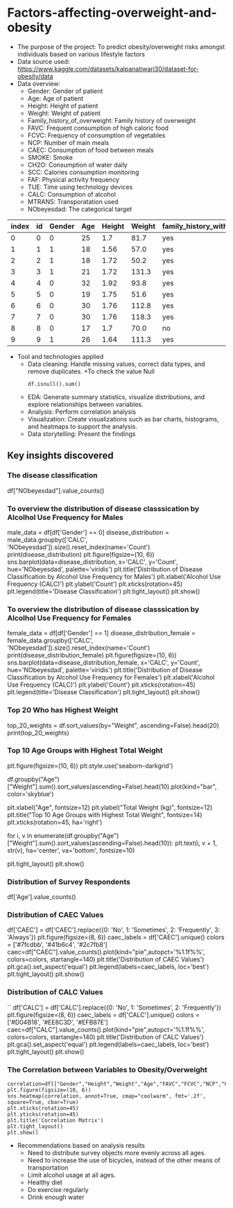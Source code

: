 # Factors-affecting-overweight-and-obesity

- The purpose of the project: To predict obesity/overweight risks amongst individuals based on various lifestyle factors
- Data source used: https://www.kaggle.com/datasets/kalpanatiwari30/dataset-for-obesity/data
- Data overview:
  +	Gender: Gender of patient
  +	Age: Age of patient
  +	Height: Height of patient
  +	Weight: Weight of patient
  +	Family_history_of_overweight: Family history of overweight
  +	FAVC: Frequent consumption of high caloric food
  +	FCVC: Frequency of consumption of vegetables
  +	NCP: Number of main meals
  +	CAEC: Consumption of food between meals
  +	SMOKE: Smoke
  +	CH2O: Consumption of water daily
  +	SCC: Calories consumption monitoring
  +	FAF: Physical activity frequency
  +	TUE: Time using technology devices
  +	CALC: Consumption of alcohol
  +	MTRANS: Transporatation used
  +	NObeyesdad: The categorical target
    
|index|id|Gender|Age|Height|Weight|family\_history\_with\_overweight|FAVC|FCVC|NCP|CAEC|SMOKE|CH2O|SCC|FAF|TUE|CALC|MTRANS|NObeyesdad|
|---|---|---|---|---|---|---|---|---|---|---|---|---|---|---|---|---|---|---|
|0|0|0|25|1\.7|81\.7|yes|0|2\.0|2\.983297|1|0|2\.763573|0|0\.0|0\.976473|1|3|Overweight\_Level\_II|
|1|1|1|18|1\.56|57\.0|yes|0|2\.0|3\.0|2|0|2\.0|0|1\.0|1\.0|0|0|Normal\_Weight|
|2|2|1|18|1\.72|50\.2|yes|0|1\.880534|1\.411685|1|0|1\.910378|0|0\.866045|1\.673584|0|3|Insufficient\_Weight|
|3|3|1|21|1\.72|131\.3|yes|0|3\.0|3\.0|1|0|1\.674061|0|1\.467863|0\.780199|1|3|Obesity\_Type\_III|
|4|4|0|32|1\.92|93\.8|yes|0|2\.679664|1\.971472|1|0|1\.979848|0|1\.967973|0\.931721|1|3|Overweight\_Level\_II|
|5|5|0|19|1\.75|51\.6|yes|0|2\.919751|3\.0|1|0|2\.13755|0|1\.930033|1\.0|1|3|Insufficient\_Weight|
|6|6|0|30|1\.76|112\.8|yes|0|1\.99124|3\.0|1|0|2\.0|0|0\.0|0\.696948|1|0|Obesity\_Type\_II|
|7|7|0|30|1\.76|118\.3|yes|0|1\.397468|3\.0|1|0|2\.0|0|0\.598655|0\.0|1|0|Obesity\_Type\_II|
|8|8|0|17|1\.7|70\.0|no|0|2\.0|3\.0|1|0|3\.0|1|1\.0|1\.0|0|3|Overweight\_Level\_I|
|9|9|1|26|1\.64|111\.3|yes|0|3\.0|3\.0|1|0|2\.632253|0|0\.0|0\.218645|1|3|Obesity\_Type\_III|

- Tool and technologies applied
  + Data cleaning: Handle missing values, correct data types, and remove duplicates.
    +To check the value Null
    ```
    df.isnull().sum()
    ```
  + EDA: Generate summary statistics, visualize distributions, and explore relationships between variables.
  + Analysis: Perform correlation analysis
  + Visualization: Create visualizations such as bar charts, histograms, and heatmaps to support the analysis.
  + Data storytelling: Present the findings
    
## Key insights discovered
  ### The disease classification
df["NObeyesdad"].value_counts()

  ### To overview the distribution of disease classsication by Alcolhol Use Frequency for Males
male_data = df[df['Gender'] == 0]
disease_distribution = male_data.groupby(['CALC', 'NObeyesdad']).size().reset_index(name='Count')
print(disease_distribution)
plt.figure(figsize=(10, 6))
sns.barplot(data=disease_distribution, x='CALC', y='Count', hue='NObeyesdad', palette='viridis')
plt.title('Distribution of Disease Classification by Alcohol Use Frequency for Males')
plt.xlabel('Alcohol Use Frequency (CALC)')
plt.ylabel('Count')
plt.xticks(rotation=45)
plt.legend(title='Disease Classification')
plt.tight_layout()
plt.show()

  ### To overview the distribution of disease classsication by Alcolhol Use Frequency for Females
female_data = df[df['Gender'] == 1]
disease_distribution_female = female_data.groupby(['CALC', 'NObeyesdad']).size().reset_index(name='Count')
print(disease_distribution_female)
plt.figure(figsize=(10, 6))
sns.barplot(data=disease_distribution_female, x='CALC', y='Count', hue='NObeyesdad', palette='viridis')
plt.title('Distribution of Disease Classification by Alcohol Use Frequency for Females')
plt.xlabel('Alcohol Use Frequency (CALC)')
plt.ylabel('Count')
plt.xticks(rotation=45)
plt.legend(title='Disease Classification')
plt.tight_layout()
plt.show()

  ### Top 20 Who has Highest Weight
top_20_weights = df.sort_values(by="Weight", ascending=False).head(20)
print(top_20_weights)

  ### Top 10 Age Groups with Highest Total Weight
  plt.figure(figsize=(10, 6))
plt.style.use('seaborn-darkgrid')

df.groupby("Age")["Weight"].sum().sort_values(ascending=False).head(10).plot(kind="bar", color='skyblue')

plt.xlabel("Age", fontsize=12)
plt.ylabel("Total Weight (kg)", fontsize=12)
plt.title("Top 10 Age Groups with Highest Total Weight", fontsize=14)
plt.xticks(rotation=45, ha='right')

for i, v in enumerate(df.groupby("Age")["Weight"].sum().sort_values(ascending=False).head(10)):
    plt.text(i, v + 1, str(v), ha='center', va='bottom', fontsize=10)

plt.tight_layout()
plt.show()

  ### Distribution of Survey Respondents
df['Age'].value_counts()
  
  ### Distribution of CAEC Values
df['CAEC'] = df['CAEC'].replace({0: 'No', 1: 'Sometimes', 2: 'Frequently', 3: 'Always'})
plt.figure(figsize=(8, 6))
caec_labels = df['CAEC'].unique()
colors = ['#7fcdbb', '#41b6c4', '#2c7fb8']
caec=df["CAEC"].value_counts().plot(kind="pie",autopct='%1.1f%%', colors=colors, startangle=140)
plt.title('Distribution of CAEC Values')
plt.gca().set_aspect('equal')
plt.legend(labels=caec_labels, loc='best')
plt.tight_layout()
plt.show()

  ### Distribution of CALC Values
``
df['CALC'] = df['CALC'].replace({0: 'No', 1: 'Sometimes', 2: 'Frequently'})
plt.figure(figsize=(8, 6))
caec_labels = df['CALC'].unique()
colors = ['#D04B18', '#EE8C3D', '#EFB87E']
caec=df["CALC"].value_counts().plot(kind="pie",autopct='%1.1f%%', colors=colors, startangle=140)
plt.title('Distribution of CALC Values')
plt.gca().set_aspect('equal')
plt.legend(labels=caec_labels, loc='best')
plt.tight_layout()
plt.show()

  ### The Correlation between Variables to Obesity/Overweight
```
correlation=df[["Gender","Height","Weight","Age","FAVC","FCVC","NCP","CAEC","SMOKE","CH2O","SCC","FAF","TUE","CALC","MTRANS"]].corr()
plt.figure(figsize=(10, 6))
sns.heatmap(correlation, annot=True, cmap="coolwarm", fmt='.2f', square=True, cbar=True)
plt.xticks(rotation=45)
plt.yticks(rotation=45)
plt.title('Correlation Matrix')
plt.tight_layout()
plt.show()
```

- Recommendations based on analysis results
  + Need to distribute survey objects more evenly across all ages.
  + Need to increase the use of bicycles, instead of the other means of transportation
  + Limit alcohol usage at all ages.
  + Healthy diet
  + Do exercise regularly
  + Drink enough water

